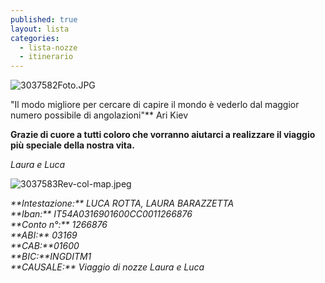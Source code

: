 ```yaml
---
published: true
layout: lista
categories:
  - lista-nozze
  - itinerario
---
```

![3037582Foto.JPG]({{site.baseurl}}/images/3037582Foto.JPG)

<div class="citazione">
"Il modo migliore per cercare di capire il mondo è vederlo dal maggior numero possibile di angolazioni"** 
<span style="text-align:left">Ari Kiev</span>
</div>



**Grazie di cuore a tutti coloro che vorranno aiutarci a realizzare il viaggio più speciale della nostra vita.**

_Laura e Luca_


![3037583Rev-col-map.jpeg]({{site.baseurl}}/images/3037583Rev-col-map.jpeg)

<address>
**Intestazione:** LUCA ROTTA, LAURA BARAZZETTA <br/>
**Iban:** IT54A0316901600CC0011266876<br/>
**Conto n°:** 1266876<br/>
**ABI:** 03169<br/>
**CAB:**01600<br/>
**BIC:**INGDITM1<br/>
**CAUSALE:** Viaggio di nozze Laura e Luca<br/>
</address>
